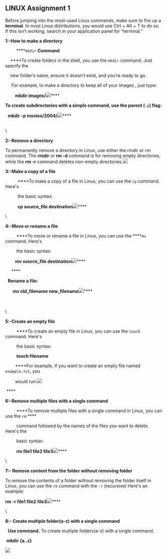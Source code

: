 ## **LINUX Assignment 1**<a id="linux-assignment-1"></a>

Before jumping into the most-used Linux commands, make sure to fire up a **terminal**. In most Linux distributions, you would use Ctrl + Alt + T to do so. If this isn’t working, search in your application panel for “terminal.”

**1:-How to make a directory**

         ****`mkdir` **Command**

    ****To create folders in the shell, you use the `mkdir` command. Just specify the 

    new folder’s name, ensure it doesn’t exist, and you’re ready to go.

     For example, to make a directory to keep all of your images , just type:

        **mkdir images/**![](https://lh7-us.googleusercontent.com/JypaBG-IZ6PTrkXXHk8TKvtLotsV92iiC5kWOl1NL8fLJ03FrU4CXyapU1dd5Pa_ub1fDPOTbl3aj7qQsh14e33_q47EHFyAt5sCuUOPgEUhv0-twO10W10_P7gH3AuJqQSyxfxhYemOqxrCAI8odCk)****

**To create subdirectories with a simple command, use the parent (**`-p`**) flag:**

  **mkdir -p movies/2004/**![](https://lh7-us.googleusercontent.com/N1sT9iXAl2OOuyQCvLVm5BiEwm6RrYeRngaIvRc77O-NiG5yRyqHTBQJMCeucaYfoZF60iOvslK23WZXXiCZKHfyRbVCHjKz4rCV03eumXbfTGEz9rOtzQhZu5vOarX15hrUfuma7OYnJL_mRcjXrrw)****

\
\


**2:-Remove a directory**

To permanently remove a directory in Linux, use either the rmdir or rm command. The **rmdir** or **rm -d** command is for removing empty directories, while the **rm -r** command deletes non-empty directories.![](https://lh7-us.googleusercontent.com/yseWwmqUhfUYhGI5bBZkP5yJlLFx4EJkp-Ae7YEhnM8wwwwE_hAgFPbTV-1nvsMQ85EVUnYz2FIAvbMCtF8tquNb972vp1yTRnBSw-cJXUXL_7PDoZJlPTcsy9eLJ9JlaIr_TzFy0LwiYGnDUF_nO3s)

**3:-Make a copy of a file**

          ****To make a copy of a file in Linux, you can use the `cp` command. Here's 

          the basic syntax:

          **cp source\_file destination**![](https://lh7-us.googleusercontent.com/SGiiRuKObrhah3fleVyeqcpkImpFQzy1vvt2PCSQDdkpL2-w2Gihok0ednLWCjbMB6UvA7RnK1i6Fic_drmwBVnTo0V3LSffXXZP3bSs6ahAx3xJOkOk9oj7kL3XHPI-SEOr6kyrjD-cGry09oYwKwA)****

\


**4:-Move or rename a file**

         ****To move or rename a file in Linux, you can use the ****`mv` command. Here's 

         the basic syntax:

        **mv source\_file destination**![](https://lh7-us.googleusercontent.com/khrcipy270coludVpFfhM5Ykf_CRQuy3gam9YIzeSToam8zlcaqEtO4q7QXtvuh3MFuQ7V5gr8FcU3MQcFlORACEiBLzUsy86VKK7uDI7be63xwII1tmyf8zhElyHDQDBKn7hR8_zaqBdZQNGSgU850)****

     ****

  **Rename a file:**

      **mv old\_filename new\_filename**![](https://lh7-us.googleusercontent.com/ejzZvtr-7QnoVDKHuhScBH0nSlMRJZkl5_8O9mhwYB-rivaxKM0NSJuWsIR5U4KK8n_GJEEUbL2qRnpefVluVxxcKzBl0LVYc4fNTraPT33a0AY5hrI_WbNNrgxFtLvUE2IipnhmZ6B-wCxbDWCvHsY)****

\
\
\


**5:-Create an empty file**

         ****To create an empty file in Linux, you can use the `touch` command. Here's

         the basic syntax:

         **touch filename**

        ****For example, if you want to create an empty file named `example.txt`, you 

        would run:![](https://lh7-us.googleusercontent.com/XBpNQbzEcNpZjIt43cWOVSt7GN1G0q08bvIBUZEzxNkNn3-SK5FCU3iG2f6M3USZyHT6BF9rd7oEcewIhcqHY4aj1KwFJXDJ3QXeZMvzaZanargvxQ1z75KAMsLffl8K9IxLYD22orIL2bobFH5j0B8)

 ****

**6:-Remove multiple files with a single command**

         ****To remove multiple files with a single command in Linux, you can use the `rm` **** 

         command followed by the names of the files you want to delete. Here's the 

         basic syntax:

         **rm file1 file2 file3**![](https://lh7-us.googleusercontent.com/8Oz7x_k2nKEaN3Wra9WPIQhLfe9V7rIA4J1X9jTy5Eeb6oJzvG6Z_AHFKEg-UPBO95MKWZTcLNz7MRlfdgScctOVfDfbo_4JWq0g8KKSW--Xfyk-KuTaUP9RnRjvEw3P74K87MANRgLlBgNdXAf16Lk)****

\


**7:- Remove content from the folder without removing folder**

To remove the contents of a folder without removing the folder itself in Linux, you can use the `rm` command with the `-r` (recursive) Here's an example:

**rm -r file1 file2 file3**![](https://lh7-us.googleusercontent.com/uKeQVe-97Hu1iWgH7F3lN8CszPldezvyNLTwUJB-lglTWl_ALPp2_jCCsespbeU9U3nIbiTdRqJHHNISFX85aADmJKsNrTqVXJK1a3nBoU2nZOKYYC3vDQ7hEfvA9ngsyTb8KTZIWeKHus9LkbaW5yo)****

\


**8:- Create multiple folder(a-z) with a single command**

  **Use command.** To create multiple folders(a-z) with a single command.

 **mkdir {a..z}**

![](https://lh7-us.googleusercontent.com/wsevoGOTaDgFQzklbLsbHIk9jtLAwTZr2aXwzb7JSJu6W2Ipwc0qZOX8l6-660PhH2L1TF1zyadOZ4-VKnnisOhZnos4AXO5EPkDwV8r7FN5tbn2vBlaK2MwRTIPt33OsyjICRuGYSgPCyQ2hU9b8Uo)
